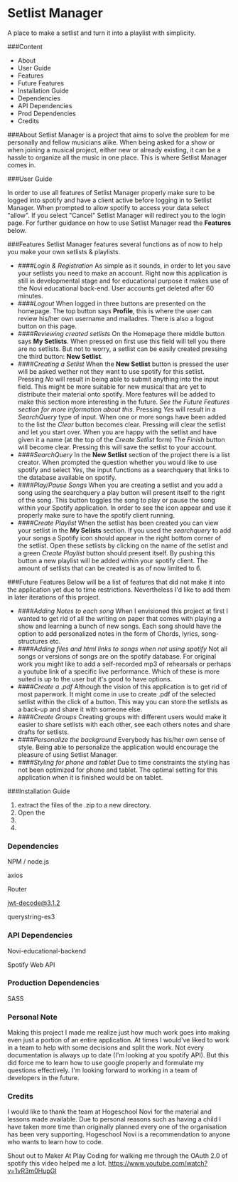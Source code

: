 # Setlist Manager
A place to make a setlist and turn it into a playlist with simplicity.

###Content
* About
* User Guide  
* Features  
* Future Features  
* Installation Guide
* Dependencies
* API Dependencies
* Prod Dependencies
* Credits

###About
Setlist Manager is a project that aims to solve the problem for me personally and fellow musicians alike. 
When being asked for a show or when joining a musical project, either new or already existing, it can be a hassle to organize all the music in one place. 
This is where Setlist Manager comes in. 

###User Guide

In order to use all features of Setlist Manager properly make sure to be logged into spotify and have a client active  before logging in to Setlist Manager. 
When prompted to allow spotify to access your data select "allow". If you select "Cancel" Setlist Manager will redirect you to the login page. 
For further guidance on how to use Setlist Manager read the **Features** below. 

###Features
Setlist Manager features several functions as of now to help you make your own setlists & playlists.

* ####*Login & Registration*
    As simple as it sounds, in order to let you save your setlists you need to make an account. 
    Right now this application is still in developmental stage and for educational purpose it makes use of the Novi educational back-end. 
    User accounts get deleted after 60 minutes.
* ####*Logout*
    When logged in three buttons are presented on the homepage. 
    The top button says **Profile**, this is where the user can review his/her own username and mailadres. 
    There is also a logout button on this page.
* ####*Reviewing created setlists*
    On the Homepage there middle button says **My Setlists**.
    When pressed on first use this field will tell you there are no setlists. 
    But not to worry, a setlist can be easily created pressing the third button: **New Setlist**.
* ####*Creating a Setlist*
    When the **New Setlist** button is pressed the user will be asked wether not they want to use spotify for this setlist. Pressing *No* will result in being able to submit anything into the input field. 
    This might be more suitable for new musical that are yet to distribute their material onto spotify. More features will be added to make this section more interesting in the future. *See the Future Features section for more information about this*.
    Pressing *Yes* will result in a *SearchQuery* type of input. 
    When one or more songs have been added to the list the *Clear* button becomes clear. Pressing will clear the setlist and let you start over. 
    When you are happy with the setlist and have given it a name (at the top of the *Create Setlist* form) The *Finish* button will become clear. 
    Pressing this will save the setlist to your account. 
* ####*SearchQuery*
    In the **New Setlist** section of the project there is a list creator.
    When prompted the question whether you would like to use spotify and select *Yes*, the input functions as a searchquery that links to the database available on spotify.
* ####*Play/Pause Songs*
    When you are creating a setlist and you add a song using the searchquery a play button will present itself to the right of the song. 
    This button toggles the song to play or pause the song within your Spotify application. 
    In order to see the icon appear and use it properly make sure to have the spotify client running.
* ####*Create Playlist*
    When the setlist has been created you can view your setlist in the **My Selists** section.
    If you used the *searchquery* to add your songs a Spotify icon should appear in the right bottom corner of the setlist. 
    Open these setlists by clicking on the name of the setlist and a green *Create Playlist* button should present itself.
    By pushing this button a new playlist will be added within your spotify client.
    The amount of setlists that can be created is as of now limited to 6. 
  

###Future Features
Below will be a list of features that did not make it into the application yet due to time restrictions. Nevertheless I'd like to add them in later iterations of this project. 
* ####*Adding Notes to each song*
    When I envisioned this project at first I wanted to get rid of all the writing on paper that comes with playing a show and learning a bunch of new songs.
    Each song should have the option to add personalized notes in the form of Chords, lyrics, song-structures etc.     
* ####*Adding files and html links to songs when not using spotify*
    Not all songs or versions of songs are on the spotify database. 
    For original work you might like to add a self-recorded mp3 of rehearsals or perhaps a youtube link of a specific live performance. 
    Which of these is more suited is up to the user but it's good to have options.
* ####*Create a .pdf*
    Although the vision of this application is to get rid of most paperwork. 
    It might come in use to create .pdf of the selected setlist within the click of a button.
    This way you can store the setlists as a back-up and share it with someone else.
* ####*Create Groups* 
    Creating groups with different users would make it easier to share setlists with each other, see each others notes and share drafts for setlists. 
* ####*Personalize the background* 
    Everybody has his/her own sense of style. Being able to personalize the application would encourage the pleasure of using Setlist Manager.
* ####*Styling for phone and tablet*
    Due to time constraints the styling has not been optimized for phone and tablet. The optimal setting for this application when it is finished would be on tablet.

###Installation Guide
1. extract the files of the .zip to a new directory.
2. Open the 
3.
4.


### Dependencies

NPM / node.js

axios

Router

jwt-decode@3.1.2

querystring-es3

### API Dependencies

Novi-educational-backend

Spotify Web API

### Production Dependencies

SASS

### Personal Note

Making this project I made me realize just how much work goes into making even just a portion of an entire application.
At times I would've liked to work in a team to help with some decisions and split the work. 
Not every documentation is always up to date (I'm looking at you spotify API). 
But this did force me to learn how to use google properly and formulate my questions effectively. 
I'm looking forward to working in a team of developers in the future. 

### Credits

I would like to thank the team at Hogeschool Novi for the material and lessons made available.
Due to personal reasons such as having a child I have taken more time than originally planned every one of the organisation has been very supporting. 
Hogeschool Novi is a recommendation to anyone who wants to learn how to code. 

Shout out to Maker At Play Coding for walking me through the OAuth 2.0 of spotify this video helped me a lot. 
https://www.youtube.com/watch?v=1vR3m0HupGI



